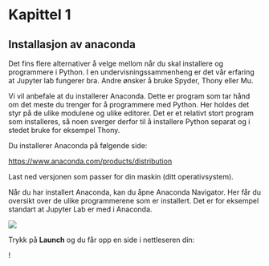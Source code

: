 # Kapittel 1

## Installasjon av anaconda

Det fins flere alternativer å velge mellom når du skal installere og programmere i Python. I en undervisningssammenheng er det vår erfaring at Jupyter lab fungerer bra. Andre ønsker å bruke Spyder, Thony eller Mu. 

Vi vil anbefale at du installerer Anaconda. Dette er program som tar hånd om det meste du trenger for å programmere med Python. Her holdes det styr på de ulike modulene og ulike editorer. Det er et relativt stort program som installeres, så noen sverger derfor til å installere Python separat og i stedet bruke for eksempel Thony. 

Du installerer Anaconda på følgende side: 

https://www.anaconda.com/products/distribution 

Last ned versjonen som passer for din maskin (ditt operativsystem). 

Når du har installert Anaconda, kan du åpne Anaconda Navigator. Her får du oversikt over de ulike programmerene som er installert. Det er for eksempel standart at Jupyter Lab er med i Anaconda. 

![](bilder/navigator.png)


Trykk på **Launch** og du får opp en side i nettleseren din: 

!